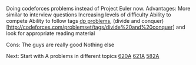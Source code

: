 Doing codeforces problems instead of Project Euler now. Advantages:
More similar to interview questions
Increasing levels of difficulty
Ability to compete
Ability to follow tags [dp problems](http://codeforces.com/problemset/tags/dp), (divide and conquer)[http://codeforces.com/problemset/tags/divide%20and%20conquer] and look for appropriate reading material

Cons:
The guys are really good
Nothing else


Next:
Start with A problems in different topics
[620A](http://codeforces.com/problemset/problem/620/A)
[621A](http://codeforces.com/problemset/problem/621/A)
[582A](http://codeforces.com/problemset/problem/582/A)
